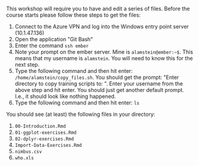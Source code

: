   This workshop will require you to have and edit a series of files. Before the course starts please follow these steps to get the files:
  
  1. Connect to the Azure VPN and log into the Windows entry point server (10.1.47.136)
  2. Open the application "Git Bash"
  3. Enter the command `ssh ember`
  4. Note your prompt on the ember server. Mine is `alamstein@ember:~$`. This means that my username is `alamstein`. You will need to know this for the next step.
  5. Type the following command and then hit enter: `/home/alamstein/copy_files.sh`. You should get the prompt: "Enter directory to copy training scripts to: ". Enter your username from the above step and hit enter. You should just get another default prompt. I.e., it should look like nothing happened.
  6. Type the following command and then hit enter: `ls`

You should see (at least) the following files in your directory:
1. `00-Introduction.Rmd`
2. `01-ggplot-exercises.Rmd`
3. `02-dplyr-exercises.Rmd`
4. `Import-Data-Exercises.Rmd`
5. `nimbus.csv`
6. `who.xls`

